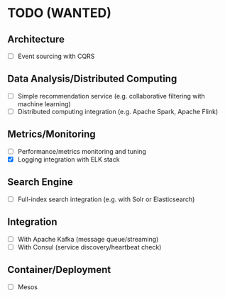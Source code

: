 # TODO (WANTED)

## Architecture

- [ ] Event sourcing with CQRS

## Data Analysis/Distributed Computing

- [ ] Simple recommendation service (e.g. collaborative filtering with machine learning)
- [ ] Distributed computing integration (e.g. Apache Spark, Apache Flink)

## Metrics/Monitoring

- [ ] Performance/metrics monitoring and tuning
- [x] Logging integration with ELK stack

## Search Engine

- [ ] Full-index search integration (e.g. with Solr or Elasticsearch)

## Integration

- [ ] With Apache Kafka (message queue/streaming)
- [ ] With Consul (service discovery/heartbeat check)

## Container/Deployment

- [ ] Mesos
